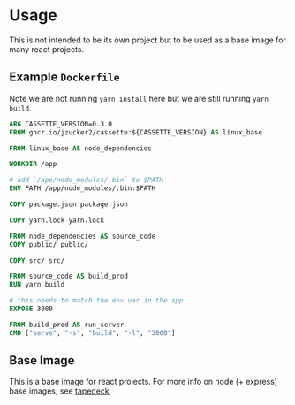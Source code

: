 # Usage

This is not intended to be its own project but 
to be used as a base image for many react projects.

## Example `Dockerfile`

Note we are not running `yarn install` here 
but we are still running `yarn build`.

```Dockerfile
ARG CASSETTE_VERSION=0.3.0
FROM ghcr.io/jzucker2/cassette:${CASSETTE_VERSION} AS linux_base

FROM linux_base AS node_dependencies

WORKDIR /app

# add `/app/node_modules/.bin` to $PATH
ENV PATH /app/node_modules/.bin:$PATH

COPY package.json package.json

COPY yarn.lock yarn.lock

FROM node_dependencies AS source_code
COPY public/ public/

COPY src/ src/

FROM source_code AS build_prod
RUN yarn build

# this needs to match the env var in the app
EXPOSE 3000

FROM build_prod AS run_server
CMD ["serve", "-s", "build", "-l", "3000"]
```

## Base Image

This is a base image for react projects. 
For more info on node (+ express) base images, see [tapedeck](https://github.com/jzucker2/tapedeck)
